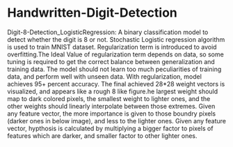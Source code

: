 # Handwritten-Digit-Detection

Digit-8-Detection_LogisticRegression:
A binary classification model to detect whether the digit is 8 or not. Stochastic Logistic regression algorithm is used to train MNIST dataset.
Regularization term is introduced to avoid overfitting.The Ideal Value of regularization term depends on data, so some tuning is required to 
get the correct balance between generalization and training data. The model should not learn too much peculiarities of training data, and
perform well with unseen data. With regularization, model achieves 95+ percent accuracy. 
The final achieved 28*28 weight vectors is visualized, and appears like a rough 8 like figure.he largest weight should map to dark colored pixels, 
the smallest weight to lighter ones, and the other weights should linearly interpolate between those extremes.
Given any feature vector, the more importance is given to those boundry pixels (darker ones in below image), and less to the lighter ones. Given any feature vector, 
hypthosis is calculated by multiplying a bigger factor to pixels of features which are darker, and smaller factor to other lighter ones. 
